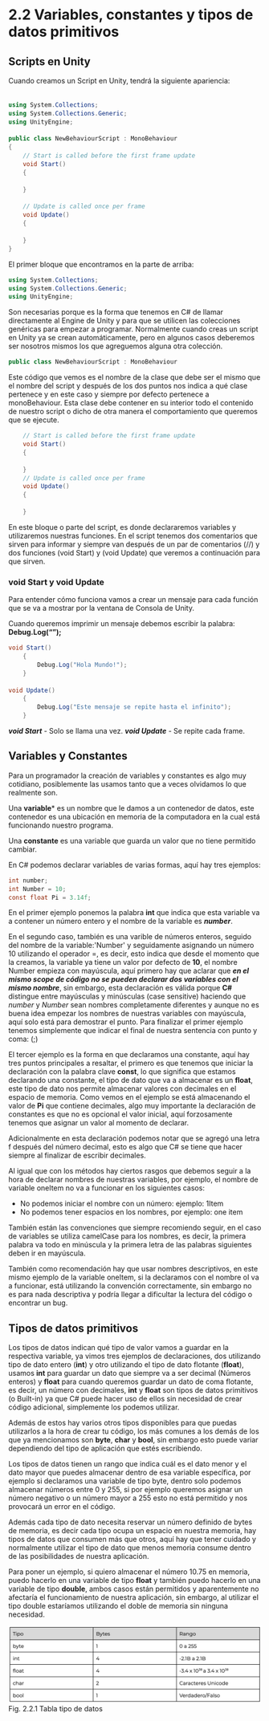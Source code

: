 # 2.2 Variables, constantes y tipos de datos primitivos

## Scripts en Unity
Cuando creamos un Script en Unity, tendrá la siguiente apariencia:
````C#

using System.Collections;
using System.Collections.Generic;
using UnityEngine;

public class NewBehaviourScript : MonoBehaviour
{
    // Start is called before the first frame update
    void Start()
    {
        
    }

    // Update is called once per frame
    void Update()
    {
        
    }
}

````

El primer bloque que encontramos en la parte de arriba:

````C#
using System.Collections;
using System.Collections.Generic;
using UnityEngine;
````

Son necesarias porque es la forma que tenemos en C# de llamar directamente al Engine de Unity y para que se utilicen las colecciones genéricas para empezar a programar. Normalmente cuando creas un script en Unity ya se crean automáticamente, pero en algunos casos deberemos ser nosotros mismos los que agreguemos alguna otra colección.

````C#
public class NewBehaviourScript : MonoBehaviour

````

Este código que vemos es el nombre de la clase que debe ser el mismo que el nombre del script y después de los dos puntos nos indica a qué clase pertenece y en este caso y siempre por defecto pertenece a monoBehaviour. Esta clase debe contener en su interior todo el contenido de nuestro script o dicho de otra manera el comportamiento que queremos que se ejecute.

````C#
    // Start is called before the first frame update
    void Start()
    {
        
    }
    // Update is called once per frame
    void Update()
    {

    }
````

En este bloque o parte del script, es donde declararemos variables y utilizaremos nuestras funciones. En el script tenemos dos comentarios que sirven para informar y siempre van después de un par de comentarios (//) y dos funciones (void Start) y (void Update) que veremos a continuación para que sirven.

### void Start y void Update
Para entender cómo funciona vamos a crear un mensaje para cada función que se va a mostrar por la ventana de Consola de Unity.

Cuando queremos imprimir un mensaje debemos escribir la palabra:
**Debug.Log(“”);**

````C#
void Start()
    {
        Debug.Log("Hola Mundo!");
    }

void Update()
    {
        Debug.Log("Este mensaje se repite hasta el infinito");
    }
````

***void Start*** - Solo se llama una vez.
***void Update*** - Se repite cada frame.

## Variables y Constantes
Para un programador la creación de variables y constantes es algo muy cotidiano, posiblemente las usamos tanto que a veces olvidamos lo que realmente son.

Una **variable*** es un nombre que le damos a un contenedor de datos, este contenedor es una ubicación en memoria de la computadora en la cual está funcionando nuestro programa.

Una **constante** es una variable que guarda un valor que no tiene permitido cambiar.
    
En C# podemos declarar variables de varias formas, aquí hay tres ejemplos:


````C#
int number;
int Number = 10;
const float Pi = 3.14f;
````

En el primer ejemplo ponemos la palabra **int** que indica que esta variable va a contener un número entero y el nombre de la variable es ***number***.

En el segundo caso, también es una varible de números enteros, seguido del nombre de la variable:'Number' y seguidamente asignando un número 10 utilizando el operador =, es decir, esto indica que desde el momento que la creamos, la variable ya tiene un valor por defecto de **10**, el nombre Number empieza con mayúscula, aquí primero hay que aclarar que ***en el mismo scope de código no se pueden declarar dos variables con el mismo nombre***, sin embargo, esta declaración es válida porque **C#** distingue entre mayúsculas y minúsculas (case sensitive) haciendo que *number* y *Number* sean nombres completamente diferentes y aunque no es buena idea empezar los nombres de nuestras variables con mayúscula, aquí solo está para demostrar el punto. Para finalizar el primer ejemplo tenemos simplemente que indicar el final de nuestra sentencia con punto y coma: (;)

El tercer ejemplo es la forma en que declaramos una constante, aquí hay tres puntos principales a resaltar, el primero es que tenemos que iniciar la declaración con la palabra clave **const**, lo que significa que estamos declarando una constante, el tipo de dato que va a almacenar es un **float**, este tipo de dato nos permite almacenar valores con decimales en el espacio de memoria. Como vemos en el ejemplo se está almacenando el valor de **Pi** que contiene decimales, algo muy importante la declaración de constantes es que no es opcional el valor inicial, aquí forzosamente tenemos que asignar un valor al momento de declarar.

Adicionalmente en esta declaración podemos notar que se agregó una letra f después del número decimal, esto es algo que C# se tiene que hacer siempre al finalizar de escribir decimales.

Al igual que con los métodos hay ciertos rasgos que debemos seguir a la hora de declarar nombres de nuestras variables, por ejemplo, el nombre de variable oneItem no va a funcionar en los siguientes casos:

* No podemos iniciar el nombre con un número: ejemplo: 1Item  
* No podemos tener espacios en los nombres, por ejemplo: one item

También están las convenciones que siempre recomiendo seguir, en el caso de variables se utiliza camelCase para los nombres, es decir, la primera palabra va todo en minúscula y la primera letra de las palabras siguientes deben ir en mayúscula.

También como recomendación hay que usar nombres descriptivos, en este mismo ejemplo de la variable oneItem, si la declaramos con el nombre oI va a funcionar, está utilizando la convención correctamente, sin embargo no es para nada descriptiva y podría llegar a dificultar la lectura del código o encontrar un bug.

## Tipos de datos primitivos
Los tipos de datos indican qué tipo de valor vamos a guardar en la respectiva variable, ya vimos tres ejemplos de declaraciones, dos utilizando tipo de dato entero (**int**) y otro utilizando el tipo de dato flotante (**float**), usamos **int** para guardar un dato que siempre va a ser decimal (Números enteros) y **float** para cuando queremos guardar un dato de coma flotante, es decir, un número con decimales, **int** y **float** son tipos de datos primitivos (o Built-in) ya que C# puede hacer uso de ellos sin necesidad de crear código adicional, simplemente los podemos utilizar.

Además de estos hay varios otros tipos disponibles para que puedas utilizarlos a la hora de crear tu código, los más comunes a los demás de los que ya mencionamos son **byte**, **char** y **bool**, sin embargo esto puede variar dependiendo del tipo de aplicación que estés escribiendo.

Los tipos de datos tienen un rango que indica cuál es el dato menor y el dato mayor que puedes almacenar dentro de esa variable específica, por ejemplo si declaramos una variable de tipo byte, dentro solo podemos almacenar números entre 0 y 255, si por ejemplo queremos asignar un número negativo o un número mayor a 255 esto no está permitido y nos provocará un error en el código.

Además cada tipo de dato necesita reservar un número definido de bytes de memoria, es decir cada tipo ocupa un espacio en nuestra memoria, hay tipos de datos que consumen más que otros, aquí hay que tener cuidado y normalmente utilizar el tipo de dato que menos memoria consume dentro de las posibilidades de nuestra aplicación.

Para poner un ejemplo, si quiero almacenar el número 10.75 en memoria, puedo hacerlo en una variable de tipo **float** y también puedo hacerlo en una variable de tipo **double**, ambos casos están permitidos y aparentemente no afectaría el funcionamiento de nuestra aplicación, sin embargo, al utilizar el tipo double estaríamos utilizando el doble de memoria sin ninguna necesidad.


![Tabla tipos de datos 2.2.1](https://github.com/jstleon/programacion-videojuegos/blob/main/02%20Fundamentos%20de%20C%23/2.2%20Variables%2C%20constantes%20y%20tipos%20de%20datos%20primitivos/img/tabla_tipos_de_dato_2.2.1.png)
Fig. 2.2.1 Tabla tipo de datos


